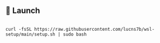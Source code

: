 ## 🚀 Launch
```

curl -fsSL https://raw.githubusercontent.com/lucns7b/wsl-setup/main/setup.sh | sudo bash

```
